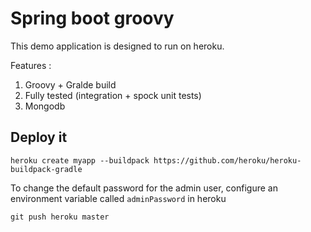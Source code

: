 # Spring boot groovy

This demo application is designed to run on heroku.

Features :

1. Groovy + Gralde build
2. Fully tested (integration + spock unit tests)
3. Mongodb


## Deploy it

    heroku create myapp --buildpack https://github.com/heroku/heroku-buildpack-gradle

To change the default password for the admin user, configure an environment variable called `adminPassword` in heroku

    git push heroku master
